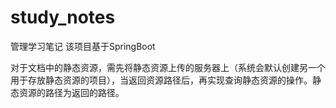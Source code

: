 # study_notes
管理学习笔记
该项目基于SpringBoot

对于文档中的静态资源，需先将静态资源上传的服务器上（系统会默认创建另一个用于存放静态资源的项目），当返回资源路径后，再实现查询静态资源的操作。静态资源的路径为返回的路径。